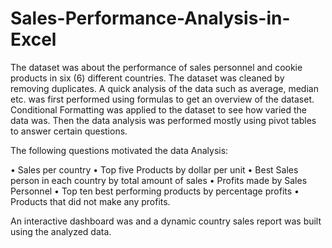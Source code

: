 # Sales-Performance-Analysis-in-Excel

The dataset was about the performance of sales personnel and cookie products in six (6) different countries. The dataset was cleaned by removing duplicates. A quick analysis of the data such as average, median etc. was first performed using formulas to get an overview of the dataset. Conditional Formatting was applied to the dataset to see how varied the data was. Then the data analysis was performed mostly using pivot tables to answer certain questions.

The following questions motivated the data Analysis:

   •	Sales per country
   •	Top five Products by dollar per unit
   •	Best Sales person in each country by total amount of sales
   •	Profits made by Sales Personnel
   •	Top ten best performing products by percentage profits
   •	Products that did not make any profits.


An interactive dashboard was and a dynamic country sales report was built using the analyzed data.
